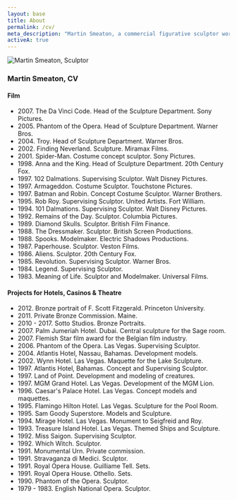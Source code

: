 ```yaml
---
layout: base
title: About
permalink: /cv/
meta_description: "Martin Smeaton, a commercial figurative sculptor working in film, theatre, casino and concept design."
activeA: true
---
```


  <section style="clear:both; max-width: 740px; margin: 0px auto;">
    <img src="{{ '/assets/images/robert-a-butler-silversmith.jpg' | relative_url }}" alt="Martin Smeaton, Sculptor" class="profile-photo">
    <h3>Martin Smeaton, CV</h3>
    <h4>Film</h4>
    <ul>
        <li>2007. The Da Vinci Code. Head of the Sculpture Department. Sony Pictures.</li>
        <li>2005. Phantom of the Opera. Head of Sculpture Department. Warner Bros.</li>
        <li>2004. Troy. Head of Sculpture Department. Warner Bros.</li>
        <li>2002. Finding Neverland. Sculpture. Miramax Films.</li>
        <li>2001. Spider-Man. Costume concept sculptor. Sony Pictures.</li>
        <li>1998. Anna and the King. Head of Sculpture Department. 20th Century Fox.</li>
        <li>1997. 102 Dalmations. Supervising Sculptor. Walt Disney Pictures.</li>
        <li>1997. Armageddon. Costume Sculptor. Touchstone Pictures.</li>
        <li>1997. Batman and Robin. Concept Costume Sculptor. Warner Brothers.</li>
        <li>1995. Rob Roy. Supervising Sculptor. United Artists. Fort William.</li>
        <li>1994. 101 Dalmations. Supervising Sculptor. Walt Disney Pictures.</li>
        <li>1992. Remains of the Day. Sculptor. Columbia Pictures.</li>
        <li>1989. Diamond Skulls. Sculptor. British Film Finance.</li>
        <li>1988. The Dressmaker. Sculptor. British Screen Productions.</li>
        <li>1988. Spooks. Modelmaker. Electric Shadows Productions.</li>
        <li>1987. Paperhouse. Sculptor. Veston Films.</li>
        <li>1986. Aliens. Sculptor. 20th Century Fox.</li>
        <li>1985. Revolution. Supervising Sculptor. Warner Bros.</li>
        <li>1984. Legend. Supervising Sculptor.</li>
        <li>1983. Meaning of Life. Sculptor and Modelmaker. Universal Films.</li>
    </ul>
    <h4>Projects for Hotels, Casinos & Theatre</h4>
    <ul>
        <li>2012. Bronze portrait of F. Scott Fitzgerald. Princeton University.</li>
        <li>2011. Private Bronze Commission. Maine.</li>
        <li>2010 - 2017. Sotto Studios. Bronze Portraits.</li>
        <li>2007. Palm Jumeriah Hotel. Dubai. Central sculpture for the Sage room.</li>
        <li>2007. Flemish Star film award for the Belgian film industry.</li>
        <li>2006. Phantom of the Opera. Las Vegas. Supervising Sculptor.</li>
        <li>2004. Atlantis Hotel, Nassau, Bahamas. Development models.</li>
        <li>2002. Wynn Hotel. Las Vegas. Maquette for the Lake Sculpture.</li>
        <li>1997. Atlantis Hotel, Bahamas. Concept and Supervising Sculptor.</li>
        <li>1997. Land of Point. Development and modeling of creatures.</li>
        <li>1997. MGM Grand Hotel. Las Vegas. Development of the MGM Lion.</li>
        <li>1996. Caesar's Palace Hotel. Las Vegas. Concept models and maquettes.</li>
        <li>1995. Flamingo Hilton Hotel. Las Vegas. Sculpture for the Pool Room.</li>
        <li>1995. Sam Goody Superstore. Models and Sculpture.</li>
        <li>1994. Mirage Hotel. Las Vegas. Monument to Seigfreid and Roy.</li>
        <li>1993. Treasure Island Hotel. Las Vegas. Themed Ships and Sculpture.</li>
        <li>1992. Miss Saigon. Supervising Sculptor.</li>
        <li>1992. Which Witch. Sculptor.</li>
        <li>1991. Monumental Urn. Private commission.</li>
        <li>1991. Stravaganza di Medici. Sculptor.</li>
        <li>1991. Royal Opera House. Guilliame Tell. Sets.</li>
        <li>1991. Royal Opera House. Othello. Sets.</li>
        <li>1990. Phantom of the Opera. Sculptor.</li>
        <li>1979 - 1983. English National Opera. Sculptor.</li>
    </ul>
  </section>
